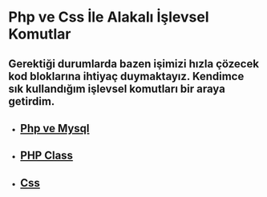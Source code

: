 # Php ve Css İle Alakalı İşlevsel Komutlar
Gerektiği durumlarda bazen işimizi hızla çözecek kod bloklarına ihtiyaç duymaktayız. Kendimce sık kullandığım işlevsel komutları bir araya getirdim.
---
* ## [Php ve Mysql](php/islevsel_kodlar.md)
* ## [PHP Class](php/class.md)
* ## [Css](css/islevsel_kodlar.md)
